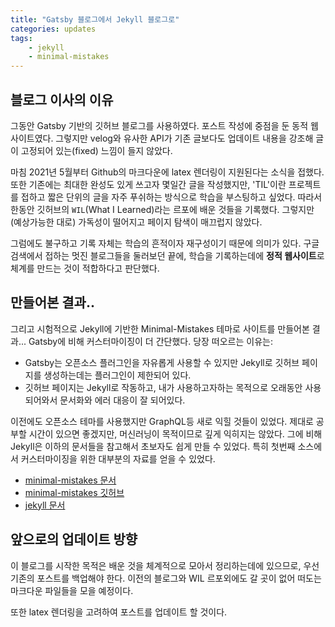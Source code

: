 ```yaml
---
title: "Gatsby 블로그에서 Jekyll 블로그로"
categories: updates
tags:
    - jekyll
    - minimal-mistakes
---
```


## 블로그 이사의 이유

그동안 Gatsby 기반의 깃허브 블로그를 사용하였다. 포스트 작성에 중점을 둔 동적 웹사이트였다. 그렇지만 velog와 유사한 API가 기존 글보다도 업데이트 내용을 강조해 글이 고정되어 있는(fixed) 느낌이 들지 않았다.

마침 2021년 5월부터 Github의 마크다운에 latex 렌더링이 지원된다는 소식을 접했다. 또한 기존에는 최대한 완성도 있게 쓰고자 몇일간 글을 작성했지만, 'TIL'이란 프로젝트를 접하고 짧은 단위의 글을 자주 푸쉬하는 방식으로 학습을 부스팅하고 싶었다. 따라서 한동안 깃허브의 `WIL`(What I Learned)라는 르포에 배운 것들을 기록했다. 그렇지만 (예상가능한 대로) 가독성이 떨어지고 페이지 탐색이 매끄럽지 않았다.

그럼에도 불구하고 기록 자체는 학습의 흔적이자 재구성이기 때문에 의미가 있다. 구글 검색에서 접하는 멋진 블로그들을 둘러보던 끝에, 학습을 기록하는데에 **정적 웹사이트**로 체계를 만드는 것이 적합하다고 판단했다. 


## 만들어본 결과..

그리고 시험적으로 Jekyll에 기반한 Minimal-Mistakes 테마로 사이트를 만들어본 결과... Gatsby에 비해 커스터마이징이 더 간단했다. 당장 떠오르는 이유는:
- Gatsby는 오픈소스 플러그인을 자유롭게 사용할 수 있지만 Jekyll로 깃허브 페이지를 생성하는데는 플러그인이 제한되어 있다.
- 깃허브 페이지는 Jekyll로 작동하고, 내가 사용하고자하는 목적으로 오래동안 사용되어와서 문서화와 에러 대응이 잘 되어있다.

이전에도 오픈소스 테마를 사용했지만 GraphQL등 새로 익힐 것들이 있었다. 제대로 공부할 시간이 있으면 좋겠지만, 머신러닝이 목적이므로 깊게 익히지는 않았다. 그에 비해 Jekyll은 이하의 문서들을 참고해서 초보자도 쉽게 만들 수 있었다. 특히 첫번째 소스에서 커스터마이징을 위한 대부분의 자료를 얻을 수 있었다.

- [minimal-mistakes 문서](https://mmistakes.github.io/minimal-mistakes/docs/quick-start-guide/)
- [minimal-mistakes 깃허브](https://github.com/mmistakes/minimal-mistakes)
- [jekyll 문서](https://jekyllrb.com/docs/)


## 앞으로의 업데이트 방향

이 블로그를 시작한 목적은 배운 것을 체계적으로 모아서 정리하는데에 있으므로, 우선 기존의 포스트를 백업해야 한다. 이전의 블로그와 WIL 르포외에도 갈 곳이 없어 떠도는 마크다운 파일들을 모을 예정이다.

또한 latex 렌더링을 고려하여 포스트를 업데이트 할 것이다. 
